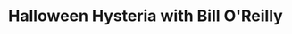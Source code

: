 ---
title: Halloween Hysteria with Bill O'Reilly
layout: video
cat: videos
cat2: interview
ytid: 40iEwM0Lwqc
---